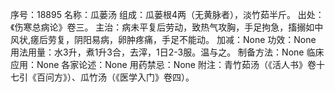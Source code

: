 序号：18895
名称：瓜蒌汤
组成：瓜蒌根4两（无黄脉者），淡竹茹半斤。
出处：《伤寒总病论》卷三。
主治：病未平复后劳动，致热气攻胸，手足拘急，搐搦如中风状,瘥后劳复，阴阳易病，卵肿疼痛，手足不能动。
加减：None
功效：None
用法用量：水3升，煮1升3合，去滓，1日2-3服。温与之。
制备方法：None
临床应用：None
各家论述：None
用药禁忌：None
附注：青竹茹汤（《活人书》卷十七引《百问方》）、瓜竹汤（《医学入门》卷四）。

